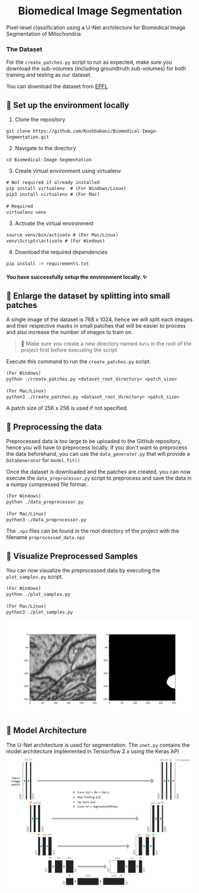 <center>
    
# Biomedical Image Segmentation

</center>

Pixel-level classification using a U-Net architecture for Biomedical Image Segmentation of Mitochondria

### The Dataset
For the `create_patches.py` script to run as expected, make sure you download the sub-volumes (including groundtruth sub-volumes) for both training and testing as our dataset.

You can download the dataset from [EPFL](https://www.epfl.ch/labs/cvlab/data/data-em/)

## 🚀 Set up the environment locally
1. Clone the repository
```shell
git clone https://github.com/KushGabani/Biomedical-Image-Segmentation.git
```
2. Navigate to the directory
```shell
cd Biomedical-Image-Segmentation
```
3. Create virtual environment using virtualenv
```shell
# Not required if already installed
pip install virtualenv  # (For Windows/Linux)
pip3 install virtualenv # (For Mac)

# Required
virtualenv venv
```
3. Activate the virtual environment
```shell
source venv/bin/activate # (For Mac/Linux)
venv\Scripts\activate # (For Windows)
```
4. Download the required dependencies
```shell
pip install -r requirements.txt
```
#### You have successfully setup the environment locally. ✨


## 🥓 Enlarge the dataset by splitting into small patches
A single image of the dataset is 768 x 1024, hence we will split each images and their respective masks in small patches that will be easier to process and also increase the number of images to train on.

> 🚨 Make sure you create a new directory named `data` in the root of the project first before executing the script

Execute this command to run the `create_patches.py` script.
```shell
(For Windows)
python ./create_patches.py <dataset_root_directory> <patch_size>

(For Mac/Linux)
python3 ./create_patches.py <dataset_root_directory> <patch_size>
```
A patch size of 256 x 256 is used if not specified.

## 🎡 Preprocessing the data
Preprocessed data is too large to be uploaded to the GitHub repository, hence you will have to preprocess locally. If you don't want to preprocess the data beforehand, you can use the `data_generator.py` that will provide a `DataGenerator` for `model.fit()`

Once the dataset is downloaded and the patches are created, you can now execute the `data_preprocessor.py` script to preprocess and save the data in a numpy compressed file format.
```shell
(For Windows)
python ./data_preprocessor.py
  
(For Mac/Linux)
python3 ./data_preprocessor.py
```
The `.npz` files can be found in the root directory of the project with the filename `preprocessed_data.npz`

## 🎋 Visualize Preprocessed Samples
You can now visualize the preprocessed data by executing the `plot_samples.py` script.
```shell
(For Windows)
python ./plot_samples.py

(For Mac/Linux)
python3 ./plot_samples.py
```

![Sample data plots](sample_preprocessed_data.png "Sample data plots")

## 🎃 Model Architecture
The U-Net architecture is used for segmentation. The `unet.py` contains the model architecture implemented in Tensorflow 2.x using the Keras API
![UNet model architecture](u-net-architecture.png "UNet model architecture")